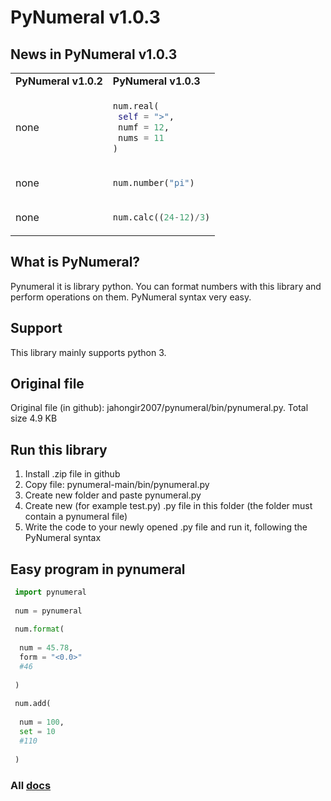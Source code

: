 # PyNumeral v1.0.3
## News in PyNumeral v1.0.3
<table>
 <tr>
  <td><b>PyNumeral v1.0.2</b></td>
  <td><b>PyNumeral v1.0.3</b></td>
 </tr>
  <tr>
  <td>
   none
   </td>
    <td>
   
   ```python
   num.real(
    self = ">",
    numf = 12,
    nums = 11
   )
   ```
   </td>
   </tr>
 <tr>
     <td>
    none
   </td>
    <td>
   
   ```python
   num.number("pi")
   ```
    
   </td>
 </tr>
  <tr>
     <td>
    none
   </td>
    <td>
   
   ```python
   num.calc((24-12)/3)
   ```
    
   </td>
 </tr>
</table>

## What is PyNumeral? 
Pynumeral it is library python. You can format numbers with this library and perform operations on them. PyNumeral syntax very easy.
## Support
This library mainly supports python 3.
## Original file
Original file (in github): jahongir2007/pynumeral/bin/pynumeral.py. Total size 4.9 KB
## Run this library
1. Install .zip file in github
2. Copy file: pynumeral-main/bin/pynumeral.py
3. Create new folder and paste pynumeral.py
4. Create new (for example test.py) .py file in this folder (the folder must contain a pynumeral file)
5. Write the code to your newly opened .py file and run it, following the PyNumeral syntax
## Easy program in pynumeral
```python
 import pynumeral
 
 num = pynumeral
 
 num.format(
 
  num = 45.78,
  form = "<0.0>"
  #46
  
 )
 
 num.add(
 
  num = 100,
  set = 10
  #110
  
 )
```
### All [docs](https://jahongir2007.github.io/pynumeral/)

